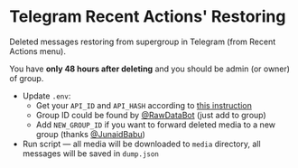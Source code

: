 # Telegram Recent Actions' Restoring

Deleted messages restoring from supergroup in Telegram (from Recent Actions menu).

You have **only 48 hours after deleting** and you should be admin (or owner) of group.

- Update `.env`:
  - Get your `API_ID` and `API_HASH` according to [this instruction](https://core.telegram.org/api/obtaining_api_id#obtaining-api-id)
  - Group ID could be found by [@RawDataBot](https://t.me/RawDataBot) (just add to group)
  - Add `NEW_GROUP_ID` if you want to forward deleted media to a new group (thanks [@JunaidBabu](https://github.com/JunaidBabu))
- Run script — all media will be downloaded to `media` directory, all messages will be saved in `dump.json`
